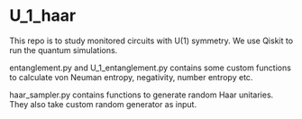 # U_1_haar

This repo is to study monitored circuits with U(1) symmetry. We use Qiskit to run the quantum simulations.

entanglement.py and U_1_entanglement.py contains some custom functions to calculate von Neuman entropy, negativity, number entropy etc.

haar_sampler.py contains functions to generate random Haar unitaries. They also take custom random generator as input.
